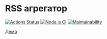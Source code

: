 # RSS агрегатор
[![Actions Status](https://github.com/abarmenkov/frontend-project-lvl3/workflows/hexlet-check/badge.svg)](https://github.com/abarmenkov/frontend-project-lvl3/actions) 
[![Node.js CI](https://github.com/abarmenkov/frontend-project-lvl3/actions/workflows/node.js.yml/badge.svg)](https://github.com/abarmenkov/frontend-project-lvl3/actions/workflows/node.js.yml)
[![Maintainability](https://api.codeclimate.com/v1/badges/0ee32834b621ad8afd30/maintainability)](https://codeclimate.com/github/abarmenkov/frontend-project-lvl3/maintainability)

[Демо](https://frontend-project-lvl3-4fsts8x5c-abarmenkov.vercel.app/)